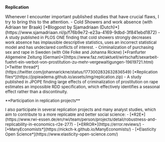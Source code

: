 ---
---

**Replication**
<p></p>
Whenever I encounter important published studies that have crucial flaws, I try to bring this to the attention.
  - Cold Showers and work absence  (with Adriaan ter Braak)  [*Blogpost by Sjamadriaan (Dutch)*](https://www.sjamadriaan.nl/p/f76b9e72-e23a-4169-9dbd-3f841ebd1872) 
    -  <font size="2">  A study published in PLOS ONE finding that cold showers strongly decreases work absence has implausible descriptive statistics, uses an incorrect statistical model and has undeclared conflicts of interest.
  - Criminalization of purchasing sex and rape in Sweden  (with Olle Folke and Johanna Rickne) [*Franfurter Allgemeine Zeitung (German)*](https://www.faz.net/aktuell/wirtschaft/sexarbeit-fuehrt-ein-verbot-von-prostitution-zu-mehr-vergewaltigungen-19619721.html)  [*Twitter thread*](https://twitter.com/johannarickne/status/1773002832632836549) [*Replication files*](https://jopieadema.github.io/assets/img/replication.zip) 
     -  <font size="2"> A study published in JPOPE finding large effects of criminalization of prostitution on rape estimates an impossible RDD specification, which effectively identifies a seasonal effect rather than a discontinuity. 
 <p></p>
**Participation in replication projects**
<p></p>
I also participate in several replication projects and many analyst studies, which aim to contribute to a more replicable and better social science:
  - [*R2E*](https://www.rwi-essen.de/en/rwi/team/person/projects/detail/robustness-and-replicability-in-economics-r2e-277)
  - [*ERROR*](https://error.reviews/)
  - [*ManyEconomists*](https://nickch-k.github.io/ManyEconomists/)
  - [*Elasticity Open Science*](https://www.elasticity-open-science.com/)
  <p></p>
